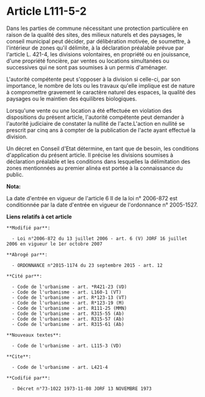 # Article L111-5-2

Dans les parties de commune nécessitant une protection particulière en raison de la qualité des sites, des milieux naturels
et des paysages, le conseil municipal peut décider, par délibération motivée, de soumettre, à l'intérieur de zones qu'il
délimite, à la déclaration préalable prévue par l'article L. 421-4, les divisions volontaires, en propriété ou en jouissance,
d'une propriété foncière, par ventes ou locations simultanées ou successives qui ne sont pas soumises à un permis d'aménager.

L'autorité compétente peut s'opposer à la division si celle-ci, par son importance, le nombre de lots ou les travaux qu'elle
implique est de nature à compromettre gravement le caractère naturel des espaces, la qualité des paysages ou le maintien des
équilibres biologiques. 

Lorsqu'une vente ou une location a été effectuée en violation des dispositions du présent article, l'autorité compétente peut
demander à l'autorité judiciaire de constater la nullité de l'acte.L'action en nullité se prescrit par cinq ans à compter de
la publication de l'acte ayant effectué la division. 

Un décret en Conseil d'Etat détermine, en tant que de besoin, les conditions d'application du présent article. Il précise les
divisions soumises à déclaration préalable et les conditions dans lesquelles la délimitation des zones mentionnées au premier
alinéa est portée à la connaissance du public.

**Nota:**

La date d'entrée en vigueur de l'article 6 II de la loi n° 2006-872 est conditionnée par la date d'entrée en vigueur de
l'ordonnance n° 2005-1527.

**Liens relatifs à cet article**

	**Modifié par**:

	  - Loi n°2006-872 du 13 juillet 2006 - art. 6 (V) JORF 16 juillet 2006 en vigueur le 1er octobre 2007

	**Abrogé par**:

	  - ORDONNANCE n°2015-1174 du 23 septembre 2015 - art. 12

	**Cité par**:

	  - Code de l'urbanisme - art. *R421-23 (VD)
	  - Code de l'urbanisme - art. L160-1 (VT)
	  - Code de l'urbanisme - art. R*123-13 (VT)
	  - Code de l'urbanisme - art. R*123-19 (M)
	  - Code de l'urbanisme - art. R111-25 (MMN)
	  - Code de l'urbanisme - art. R315-55 (Ab)
	  - Code de l'urbanisme - art. R315-57 (Ab)
	  - Code de l'urbanisme - art. R315-61 (Ab)

	**Nouveaux textes**:

	  - Code de l'urbanisme - art. L115-3 (VD)

	**Cite**:

	  - Code de l'urbanisme - art. L421-4

	**Codifié par**:

	  - Décret n°73-1022 1973-11-08 JORF 13 NOVEMBRE 1973
